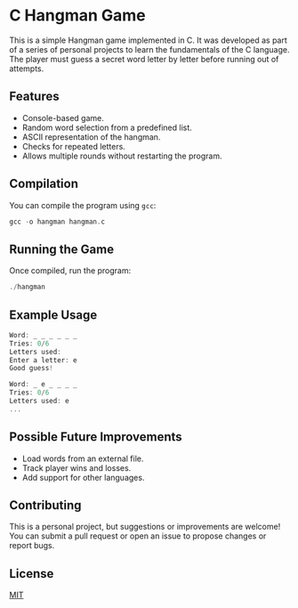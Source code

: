 # C Hangman Game

This is a simple Hangman game implemented in C. It was developed as part of a series of personal projects to learn the fundamentals of the C language. The player must guess a secret word letter by letter before running out of attempts.

## Features

- Console-based game.
- Random word selection from a predefined list.
- ASCII representation of the hangman.
- Checks for repeated letters.
- Allows multiple rounds without restarting the program.

## Compilation

You can compile the program using `gcc`:

```c
gcc -o hangman hangman.c
```

## Running the Game

Once compiled, run the program:

```c
./hangman
```

## Example Usage

```c
Word: _ _ _ _ _ _
Tries: 0/6
Letters used:
Enter a letter: e
Good guess!

Word: _ e _ _ _ _
Tries: 0/6
Letters used: e
...
```

## Possible Future Improvements

- Load words from an external file.
- Track player wins and losses.
- Add support for other languages.

## Contributing

This is a personal project, but suggestions or improvements are welcome! You can submit a pull request or open an issue to propose changes or report bugs.

## License

[MIT](https://choosealicense.com/licenses/mit/)
